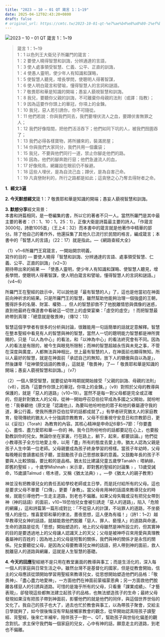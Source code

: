 ```yaml
---
title: "2023 – 10 – 01 QT 箴言 1：1~19"
date: 2025-04-12T02:43:20+0800
draft: false
# original_url: https://cmtc.tw/2023-10-01-qt-%e7%ae%b4%e8%a8%80-1%ef%bc%9a119
---
```


![2023 – 10 – 01 QT  箴言 1：1~19](/images/qt.jpg  "2023 – 10 – 01 QT  箴言 1：1~19")

> 箴言 1：1~19  
> 1：1 以色列王大衛兒子所羅門的箴言：  
> 1：2 要使人曉得智慧和訓誨，分辨通達的言語，  
> 1：3 使人處事領受智慧、仁義、公平、正直的訓誨，  
> 1：4 使愚人靈明，使少年人有知識和謀略，  
> 1：5 使智慧人聽見，增長學問，使聰明人得著智謀，  
> 1：6 使人明白箴言和譬喻，懂得智慧人的言詞和謎語。  
> 1：7 敬畏耶和華是知識的開端；愚妄人藐視智慧和訓誨。  
> 1：8 我兒，要聽你父親的訓誨，不可離棄你母親的法則（或譯：指教）；  
> 1：9 因為這要作你頭上的華冠，你項上的金鍊。  
> 1：10 我兒，惡人若引誘你，你不可隨從。  
> 1：11 他們若說：你與我們同去，我們要埋伏流人之血，要蹲伏害無罪之人；  
> 1：12 我們好像陰間，把他們活活吞下；他們如同下坑的人，被我們囫圇吞了；  
> 1：13 我們必得各樣寶物，將所擄來的，裝滿房屋；  
> 1：14 你與我們大家同分，我們共用一個囊袋；  
> 1：15 我兒，不要與他們同行一道，禁止你腳走他們的路。  
> 1：16 因為，他們的腳奔跑行惡；他們急速流人的血，  
> 1：17 好像飛鳥，網羅設在眼前仍不躲避。  
> 1：18 這些人埋伏，是為自流己血；蹲伏，是為自害己命。  
> 1：19 凡貪戀財利的，所行之路都是如此；這貪戀之心乃奪去得財者之命。

**1.  經文3遍**

**2. 今天默想經文**箴 1：7 敬畏耶和華是知識的開端；愚妄人藐視智慧和訓誨。

**3. 默想分享**經文背景：  
本書和詩篇相同，是一卷編集的書，所以它的著者不只一人。當然所羅門是其中最主要的著者：（1：1、10：1，25：1），正像大衛是詩篇最主要的詩人。「作箴言3000句，詩歌1005首」（王上4：32）而本書中的箴言就是他著作中精華的部分。除了他自己的著作外，他還採集了其他久已流行於民間的格言，編成箴言；本書中的「智慧人的言語」（22：17）就是指此。—《網路查經大全》

（1）v1~6所羅門王寫箴言，一開始開宗明義，  
寫作的目的 — 要使人曉得「智慧和訓誨、分辨通達的言語、處事領受智慧、仁義、公平、正直的訓誨」（v2~3）  
期待帶出來的結果 — 「使愚人靈明，使少年人有知識和謀略、使智慧人聽見，增長學問，使聰明人得著智謀，使人明白箴言和譬喻，懂得智慧人的言詞和謎語。」（v4~6）

所羅門王在聖經的啟示中，可以說他是「最有智慧的人」了，這也是他當初在神面前向神祈求的結果。只是所羅門王的智慧，雖然幫助他能夠治理一個強盛的王朝，獲得許多的名聲、財富、權勢…，但人的智慧卻救不了他脫離情慾與偶像的迷惑，直到他最終在傳道書中看破這一切世上的虛榮宴樂：「虛空的虛空」！而把智慧最終帶到真理：「總意就是敬畏神」（傳12：13）

智慧這個字學者有很多的分析與討論，很難能用一句話簡單的話就定意解釋。智慧在整本聖經中看見有人的智慧與神的智慧，當然人一切的聰明能力智慧都是神所賞賜的，只是「以人為中心」的看法，和「以神為中心」的看法終究會有不同。因為人的看法是有限的，被今生與眼見所限制；而神的智慧超越永恆與未見之事，不管在深度與廣度，人都無法與神相比，世上最有智慧的人，在神面前也顯得無知。所以人最好的智慧，就是在神面前「承認自己的無知，放下人的驕傲與自以為是」，然後謙卑「從神領受話語的教導」，這就是「敬畏神」了—「 敬畏耶和華是知識的開端；愚妄人藐視智慧和訓誨。」（v7）

（2）一個人領受智慧，就要從幼年時期就開始接受「父親的訓誨、母親的法則」（v8），因為「這要作你頭上的華冠，你項上的金鍊。」（v9）對照於父母的教導與保護的，就是「惡人的道路」（v10~19）。當然不是每一對父母都是完全或正確的，但是針對猶太人的父母，從神一開始呼召亞伯拉罕成為多國之父開始，就吩咐他：「我眷顧他（原文是「認識他」)，為要叫他吩咐他的眾子和他的眷屬遵守我的道，秉公行義，使我所應許亞伯拉罕的話都成就了。」有學者研究猶太人的家庭教育，發現傳統的猶太人十分強調宗教教育，父母不但重視守安息日和宗教節日，更以《妥拉》（Torah）為教育的內容。其核心精神是申命記6章5~7節：「你要盡心、盡性、盡力愛耶和華──你的 神。我今日所吩咐你的話都要記在心上，也要殷勤教訓你的兒女。無論你坐在家裏，行在路上，躺下，起來，都要談論。」他們從小教導孩子全方位地愛上帝，以用「盡」所有的態度去愛上帝。猶太人認為父親是孩子人生中第一位老師。父母親要成為孩子終身學習的榜樣。當孩子年幼時，父母每晚睡前會讀書給孩子聽，並鼓勵孩子自己思想故事的意義。又鼓勵年長的孩子不要與人比較頭腦，要比較的是品格。猶太拉比建議兒童五歲學Tanakh﹙塔納赫，即舊約聖經﹚，十歲學Mishnah﹙米示拿，即對舊約聖經的討論集﹚，13歲受誡命，15歲讀Talmud﹙塔木德，又稱《猶太法典》﹚。—參《猶太人的親子教育》

神並沒有把教導兒女的責任丟給學校老師或主日學，而是託付給所有的父母。這也是要求父母不單要「口傳」，更要「身教」。當父母肯用神的話語來教導兒女的時候，就能引導他們一生走主道路，到老也不偏離。如果父母失職或沒有把兒女帶到神（神的話語）的面前，v10~19恐怕兒女會被引誘走「惡人的道路」，陷入「危險的網羅」，這和詩篇第一篇形成對比：「不從惡人的計謀，不站罪人的道路，不坐褻慢人的座位，惟喜愛耶和華的律法，晝夜思想，這人便為有福！」（詩1：1~2）越早教導兒女神的話語，就越能救他們脫離「惡人、罪人、褻慢人」的道路與命運。生命的道路是從先「思想」開始塑造的，地上的父母雖然是神所設立的，但其實神的目的是要透過地上的父母讓人認識天上的天父；父母是被神呼召來用愛與真理教養屬神的百姓的；因為地上的父母是短暫的關係，我們與神的關係才是永恆的關係。兒女要聽從父母，是因為父母要教導兒女神的話語，把人帶到神的面前，救人脫離惡人的道路與網羅，這就是人生智慧的基礎。

**4. 今天的回應**聖經絕不是只用在教堂裏面的教導與事工；而是生活化的，深入每一個人的家庭與日常生活之中。雖然台灣不是基督化的國家，但是從教會開始，信主的父母應該從頭開始學習用聖經來教導兒女，從思想開始塑造他們的品格：「敬畏神」、「盡心盡力地愛神」，一方面他們在神面前蒙福蒙恩典；另一方面救他們脫離各樣惡人的引誘與道路。可惜的是幾乎所有的父母，只看重「課業成績」、「才藝表現」，卻發現這些都無法建立起孩子的品格，也無法塑造孩子的生命；最終父母發現如果沒有把孩子帶到神面前，影響他們的就是他們的同伴，與這個世界世俗的文化了。我自己的孩子也大了，過去也忙於教會與事工，以為帶孩子聚會，交給主日學就夠了，如今很後悔沒有早點接觸家教會的觀念，從早開始認真陪孩子讀聖經、背聖經，後來亡羊補牢，陪伴孩子一對一、QT，幫助孩子與世俗化偏差的觀念對抗。求主保守我們每一個家庭的兒女，心中有神的話，願意走主的道路，到老也不偏離。